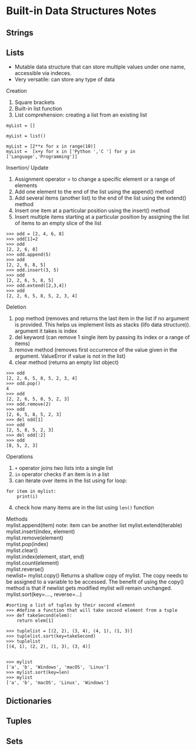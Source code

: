 # Built-in Data Structures Notes

## Strings




## Lists
- Mutable data structure that can store multiple values under one name, accessible via indeces.  
- Very versatile: can store any type of data  

Creation  
1. Square brackets  
2. Built-in list function
3. List comprehension: creating a list from an existing list 
```
myList = []

myList = list() 

myList = [2**x for x in range(10)]   
myList =  [x+y for x in ['Python ','C '] for y in ['Language','Programming']]   
```
Insertion/ Update  
1. Assignment operator = to change a specific element or a range of elements  
2. Add one element to the end of the list using the append() method
3. Add several items (another list) to the end of the list using the extend() method  
4. Insert one item at a particular position using the insert() method   
5. Insert multiple items starting at a particular position by assigning the list of items to an empty slice of the list
```
>>> odd = [2, 4, 6, 8]
>>> odd[1]=2
>>> odd
[2, 2, 6, 8]
>>> odd.append(5)
>>> odd
[2, 2, 6, 8, 5]
>>> odd.insert(3, 5)
>>> odd
[2, 2, 6, 5, 8, 5]
>>> odd.extend([2,3,4])
>>> odd
[2, 2, 6, 5, 8, 5, 2, 3, 4]
```
Deletion
1. pop method (removes and returns the last item in the list if no argument is provided. This helps us implement lists as stacks (lifo data structure)). argument it takes is index 
2. del keyword (can remove 1 single item by passing its index or a range of items)
3. remove method (removes first occurrence of the value given in the argument. ValueError if value is not in the list)
4. clear method (returns an empty list object)
```
>>> odd
[2, 2, 6, 5, 8, 5, 2, 3, 4]
>>> odd.pop()
4
>>> odd
[2, 2, 6, 5, 8, 5, 2, 3]
>>> odd.remove(2)
>>> odd
[2, 6, 5, 8, 5, 2, 3]
>>> del odd[1]
>>> odd
[2, 5, 8, 5, 2, 3]
>>> del odd[:2]
>>> odd
[8, 5, 2, 3]
```

Operations  
1. `+` operator joins two lists into a single list  
2. `in` operator checks if an item is in a list  
3. can iterate over items in the list using for loop:
```
for item in mylist:
    print(i)
```
4. check how many items are in the list using `len()` function

Methods  
mylist.append(item)  note: item can be another list
mylist.extend(iterable)  
mylist.insert(index, element)  
mylist.remove(element)  
mylist.pop(index)  
mylist.clear()  
mylist.index(element, start, end)  
mylist.count(element)  
mylist.reverse()  
newlist= mylist.copy()  Returns a shallow copy of mylist. The copy needs to be assigned to a variable to be accessed. The benefit of using the copy() method is that if newlist gets modified mylist will remain unchanged.  
mylist.sort(key=...., reverse=...)  

```
#sorting a list of tuples by their second element
>>> #define a function that will take second element from a tuple
>>> def takeSecond(elem):
	return elem[1]

>>> tuplelist = [(2, 2), (3, 4), (4, 1), (1, 3)]
>>> tuplelist.sort(key=takeSecond)
>>> tuplelist
[(4, 1), (2, 2), (1, 3), (3, 4)]


>>> mylist
['a', 'b', 'Windows', 'macOS', 'Linux']
>>> mylist.sort(key=len)
>>> mylist
['a', 'b', 'macOS', 'Linux', 'Windows']

```









## Dictionaries





## Tuples




## Sets

